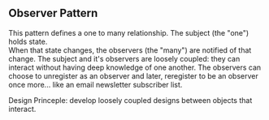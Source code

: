 ## Observer Pattern

This pattern defines a one to many relationship.  The subject (the "one") holds state.  
When that state changes, the observers (the "many") are notified of that change.
The subject and it's observers are loosely coupled: they can interact without having deep knowledge of one another.
The observers can choose to unregister as an observer and later, reregister to be an observer once more... like an
email newsletter subscriber list.

Design Princeple: develop loosely coupled designs between objects that interact.
